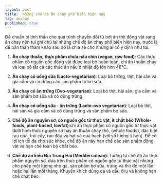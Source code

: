 ```yaml
---
layout: post
title:  Những chế độ ăn chay phổ biến hiện nay
tag: anchay
published: true
---
```


Để chuẩn bị tinh thần cho quá trình chuyển đổi từ bớt ăn thịt động vật sang ăn chay nên tui ghi chú lại những chế độ ăn chay phổ biến hiện nay, trước là để bản thân tham khảo sau đó là chia sẻ cho những ai có ý định như tui.

1. **Ăn chay thuần, thực phẩm chưa nấu chín (vegan, raw food)**: Các thực phẩm có nguồn gốc động vật được loại bỏ hoàn toàn, chỉ ăn thuần chay và loại bỏ tất cả các thức ăn nấu ở nhiệt độ lớn hơn 48°C.

2. **Ăn chay có uống sữa (Lacto-vegetarian)**: Loại bỏ trứng, thịt, hải sản và gia cầm và có dùng các sản phẩm từ bơ sữa.

3. **Ăn chay có ăn trứng (Ovo-vegetarian)**: Loại bỏ thịt, hải sản, gia cầm và sản phẩm bơ sữa và có dùng trứng.

4. **Ăn chay có uống sữa - ăn trứng (Lacto-ovo vegetarian)**: Loại bỏ thịt, hải sản và gia cầm và có dùng trứng và sản phẩm bơ sữa.

5. **Chế độ ăn nguyên sơ, có nguồn gốc từ thực vật, ít chất béo (Whole-foods, plant-based, lowfat)**:chỉ ăn thực phẩm có nguồn gốc từ thực vật dưới hình thức nguyên sơ hay ăn thuần chay thô, (whole foods), đặc biệt rau quả, trái cây, rau đậu và hạt và quả hạch (với số lượng ít hơn). Để có lợi ích tối đa cho sức khỏe, chế độ ăn này hạn chế các sản phẩm động vật và hạn chế toàn bộ chất béo.

6. **Chế độ ăn kiểu Địa Trung Hải (Mediterranean)**: Tương tự chế độ ăn thực phẩm nguyên sơ, dựa trên thực phẩm có nguồn gốc từ thực vật nhưng cho phép một lượng nhỏ gà, sản phẩm bơ sữa, trứng và thịt đỏ một lần hoặc hai lần mỗi tháng. Khuyến khích dùng cá và dầu ôliu và không hạn chế chất béo.
